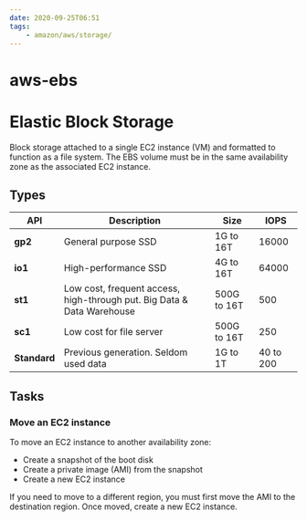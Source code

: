 ```yaml
---
date: 2020-09-25T06:51
tags:
    - amazon/aws/storage/
---
```


# aws-ebs
 
# Elastic Block Storage

Block storage attached to a single EC2 instance (VM) and formatted to function as a file system.
The EBS volume must be in the same availability zone as the associated EC2 instance.


## Types

| API | Description | Size | IOPS |
| ----------- | ----------- |  ----------- | ----------- |
| **gp2** | General purpose SSD | 1G to 16T | 16000 |
| **io1** | High-performance SSD | 4G to 16T | 64000 |
| **st1** | Low cost, frequent access, high-through put. Big Data & Data Warehouse | 500G to 16T | 500 |
| **sc1** | Low cost for file server | 500G to 16T | 250 |
| **Standard**| Previous generation. Seldom used data | 1G to 1T | 40 to 200 |

## Tasks

### Move an EC2 instance
To move an EC2 instance to another availability zone:
* Create a snapshot of the boot disk
* Create a private image (AMI) from the snapshot
* Create a new EC2 instance

If you need to move to a different region, you must first move the AMI to the destination region. Once moved, create a new EC2 instance.


